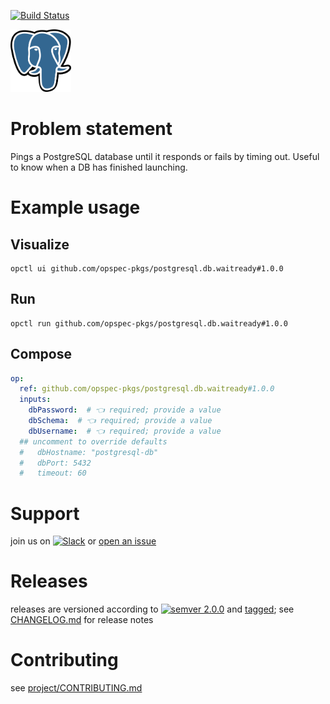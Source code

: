 [![Build Status](https://github.com/opspec-pkgs/postgresql.db.waitready/workflows/build/badge.svg?branch=main)](https://github.com/opspec-pkgs/postgresql.db.waitready/actions?query=workflow%3Abuild+branch%3Amain)

<img src="icon.svg" alt="icon" height="100px">

# Problem statement

Pings a PostgreSQL database until it responds or fails by timing out. Useful to know when a DB has finished launching.

# Example usage

## Visualize

```shell
opctl ui github.com/opspec-pkgs/postgresql.db.waitready#1.0.0
```

## Run

```
opctl run github.com/opspec-pkgs/postgresql.db.waitready#1.0.0
```

## Compose

```yaml
op:
  ref: github.com/opspec-pkgs/postgresql.db.waitready#1.0.0
  inputs:
    dbPassword:  # 👈 required; provide a value
    dbSchema:  # 👈 required; provide a value
    dbUsername:  # 👈 required; provide a value
  ## uncomment to override defaults
  #   dbHostname: "postgresql-db"
  #   dbPort: 5432
  #   timeout: 60
```

# Support

join us on
[![Slack](https://img.shields.io/badge/slack-opctl-E01563.svg)](https://join.slack.com/t/opctl/shared_invite/zt-51zodvjn-Ul_UXfkhqYLWZPQTvNPp5w)
or
[open an issue](https://github.com/opspec-pkgs/postgresql.db.waitready/issues)

# Releases

releases are versioned according to
[![semver 2.0.0](https://img.shields.io/badge/semver-2.0.0-brightgreen.svg)](http://semver.org/spec/v2.0.0.html)
and [tagged](https://git-scm.com/book/en/v2/Git-Basics-Tagging); see
[CHANGELOG.md](CHANGELOG.md) for release notes

# Contributing

see
[project/CONTRIBUTING.md](https://github.com/opspec-pkgs/project/blob/main/CONTRIBUTING.md)
